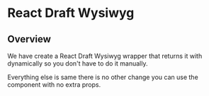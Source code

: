 # React Draft Wysiwyg

## Overview

We have create a React Draft Wysiwyg wrapper that returns it with dynamically so you don't have to do it manually.

Everything else is same there is no other change you can use the component with no extra props.
